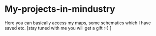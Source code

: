 # My-projects-in-mindustry
Here you can basically access my maps, some schematics which I have saved etc. [stay tuned with me you will get a gift :-) ]
